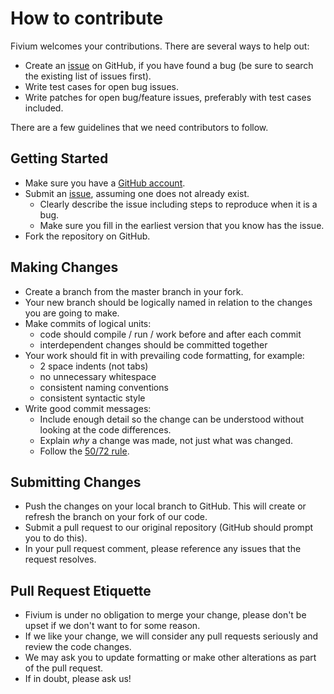# How to contribute

Fivium welcomes your contributions. There are several ways to help out:

* Create an [issue](https://github.com/Fivium/fakepay/issues) on GitHub, if you have found a bug (be sure to search the existing list of issues first).
* Write test cases for open bug issues.
* Write patches for open bug/feature issues, preferably with test cases included.

There are a few guidelines that we need contributors to follow.

## Getting Started

* Make sure you have a [GitHub account](https://github.com/signup/free).
* Submit an [issue](https://github.com/Fivium/fakepay/issues), assuming one does not already exist.
  * Clearly describe the issue including steps to reproduce when it is a bug.
  * Make sure you fill in the earliest version that you know has the issue.
* Fork the repository on GitHub.

## Making Changes

* Create a branch from the master branch in your fork.
* Your new branch should be logically named in relation to the changes you are going to make.
* Make commits of logical units:
	* code should compile / run / work before and after each commit
	* interdependent changes should be committed together
* Your work should fit in with prevailing code formatting, for example:
	* 2 space indents (not tabs)
	* no unnecessary whitespace
	* consistent naming conventions
	* consistent syntactic style
* Write good commit messages:
	* Include enough detail so the change can be understood without looking at the code differences.
	* Explain *why* a change was made, not just what was changed.
	* Follow the [50/72 rule](http://tbaggery.com/2008/04/19/a-note-about-git-commit-messages.html).

## Submitting Changes

* Push the changes on your local branch to GitHub. This will create or refresh the branch on your fork of our code.
* Submit a pull request to our original repository (GitHub should prompt you to do this).
* In your pull request comment, please reference any issues that the request resolves.

## Pull Request Etiquette

* Fivium is under no obligation to merge your change, please don't be upset if we don't want to for some reason.
* If we like your change, we will consider any pull requests seriously and review the code changes.
* We may ask you to update formatting or make other alterations as part of the pull request.
* If in doubt, please ask us!
